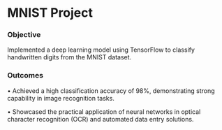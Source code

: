 # MNIST Project

### Objective

Implemented a deep learning model using TensorFlow to classify handwritten digits from the MNIST dataset.

### Outcomes

•	Achieved a high classification accuracy of 98%, demonstrating strong capability in image recognition tasks.

•	Showcased the practical application of neural networks in optical character recognition (OCR) and automated data entry solutions.

